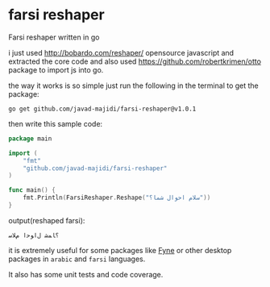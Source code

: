 # farsi reshaper
Farsi reshaper written in go 

i just used http://bobardo.com/reshaper/ opensource javascript and extracted the core code and also used https://github.com/robertkrimen/otto 
package to import js into go.

the way it works is so simple just run the following in the terminal to get the package:
```
go get github.com/javad-majidi/farsi-reshaper@v1.0.1
```
then write this sample code:
```go
package main

import (
	"fmt"
	"github.com/javad-majidi/farsi-reshaper"
)

func main() {
	fmt.Println(FarsiReshaper.Reshape("سلام احوال شما؟"))
}

```
output(reshaped farsi):
```
؟ﺎﻤﺷ ﻝﺍﻮﺣﺍ ﻡﻼﺳ
```

it is extremely useful for some packages like [Fyne](https://github.com/fyne-io/fyne) or other desktop packages in `arabic` and `farsi` languages.

It also has some unit tests and code coverage.
